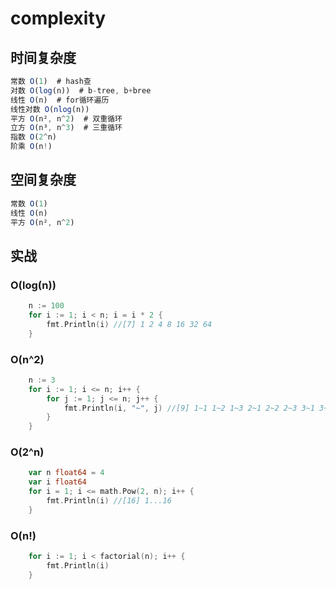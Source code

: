 # complexity

## 时间复杂度

```js
常数 O(1)  # hash查
对数 O(log(n))  # b-tree, b+bree
线性 O(n)  # for循环遍历
线性对数 O(nlog(n))  
平方 O(n², n^2)  # 双重循环
立方 O(n³, n^3)  # 三重循环
指数 O(2^n)  
阶乘 O(n!)  
```

## 空间复杂度

```js
常数 O(1)  
线性 O(n)  
平方 O(n², n^2)  
```

## 实战

### O(log(n))

```go
    n := 100
    for i := 1; i < n; i = i * 2 {
        fmt.Println(i) //[7] 1 2 4 8 16 32 64
    }
```

### O(n^2)

```go
    n := 3
    for i := 1; i <= n; i++ {
        for j := 1; j <= n; j++ {
            fmt.Println(i, "~", j) //[9] 1~1 1~2 1~3 2~1 2~2 2~3 3~1 3~2 3~3
        }
    }
```

### O(2^n)

```go
    var n float64 = 4
    var i float64
    for i = 1; i <= math.Pow(2, n); i++ {
        fmt.Println(i) //[16] 1...16
    }
```

### O(n!)

```go
    for i := 1; i < factorial(n); i++ {
        fmt.Println(i)
    }
```
